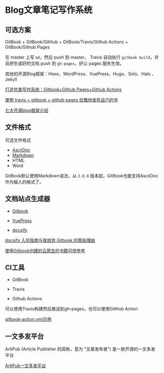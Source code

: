 # Blog文章笔记写作系统



## 可选方案

GitBook + GitBook/GitHub + GitBook/Travis/Github Actions + GitBook/Github Pages

在 master 上写 `md`，然后 push 到 master， Travis 自动执行 `gitbook build`，并且把生成好的文档 push 到 `gh-pages`，好让 pages 服务生效。



其他的开源Blog框架：Hexo、WordPress、VuePress、Hugo、Solo、Halo 、Jekyll



[打造完美写作系统：Gitbook+Github Pages+Github Actions](https://blog.csdn.net/qq_40889820/article/details/110013310)

[使用 travis + gitbook + github pages 优雅地发布自己的书](https://segmentfault.com/a/1190000018002602)

[七大开源blog框架介绍](https://blog.csdn.net/weixin_42365530/article/details/107840934)



## 文件格式

可选文件格式

- [AsciiDoc](../fileformat/AsciiDoc.md)
- [Markdown](../fileformat/markdown/Markdown.md)
- HTML
- Word



GitBook默认使用Markdown语法，从 `2.0.0` 版本起，GitBook也能支持AsciiDoc作为输入的格式了。




## 文档站点生成器

- [Gitbook](https://www.gitbook.com/)
- [VuePress](https://github.com/vuejs/vuepress)

- [docsify](https://docsify.js.org)



[docsify 入坑指南与我放弃 Gitbook 的那些理由](https://zhuanlan.zhihu.com/p/70219397)


[使用Gitbook创建的云原生的书籍可供参考](https://jimmysong.io/kubernetes-handbook/)




## CI工具

- GitBook

- Travis

- Github Actions

  


可以使用Travis构建然后推送到gh-pages，也可以使用GitHub Action


[gitbook-action.yml示例](https://github.com/ZanderZhao/gitbook-action/blob/master/.github/workflows/gitbook-action.yml)




## 一文多发平台

ArtiPub (Article Publisher 的简称，意为 "文章发布者") 是一款开源的一文多发平台

[ArtiPub一文多发平台](https://github.com/crawlab-team/artipub)





